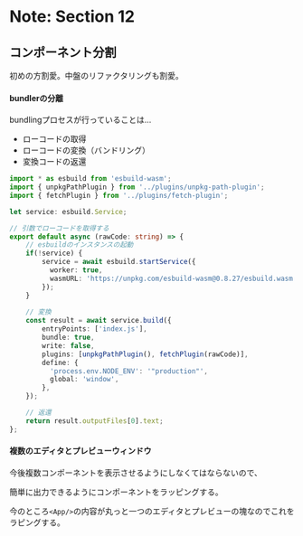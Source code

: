 # Note: Section 12

## コンポーネント分割

初めの方割愛。中盤のリファクタリングも割愛。

#### bundlerの分離

bundlingプロセスが行っていることは...

- ローコードの取得
- ローコードの変換（バンドリング）
- 変換コードの返還

```TypeScript
import * as esbuild from 'esbuild-wasm';
import { unpkgPathPlugin } from '../plugins/unpkg-path-plugin';
import { fetchPlugin } from '../plugins/fetch-plugin';

let service: esbuild.Service;

// 引数でローコードを取得する
export default async (rawCode: string) => {
    // esbuildのインスタンスの起動
    if(!service) {
        service = await esbuild.startService({
          worker: true,
          wasmURL: 'https://unpkg.com/esbuild-wasm@0.8.27/esbuild.wasm',
        });
    }
    
    // 変換
    const result = await service.build({
        entryPoints: ['index.js'],
        bundle: true,
        write: false,
        plugins: [unpkgPathPlugin(), fetchPlugin(rawCode)],
        define: {
          'process.env.NODE_ENV': '"production"',
          global: 'window',
        },
    });

    // 返還
    return result.outputFiles[0].text;
};
```

#### 複数のエディタとプレビューウィンドウ

今後複数コンポーネントを表示させるようにしなくてはならないので、

簡単に出力できるようにコンポーネントをラッピングする。

今のところ`<App/>`の内容が丸っと一つのエディタとプレビューの塊なのでこれをラピングする。


